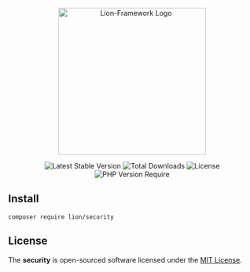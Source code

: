 <p align="center">
  <a href="https://lion-client.vercel.app/" target="_blank">
    <img
         src="https://user-images.githubusercontent.com/56183278/230516080-096130be-e474-4f3a-a78a-44d3973ff715.png"
         width="300"
         alt="Lion-Framework Logo"
    >
  </a>
</p>

<p align="center">
  <img src="http://poser.pugx.org/lion/security/v" alt="Latest Stable Version">
  <img src="http://poser.pugx.org/lion/security/downloads" alt="Total Downloads">
  <img src="http://poser.pugx.org/lion/security/license" alt="License">
  <img src="http://poser.pugx.org/lion/security/require/php" alt="PHP Version Require">
</p>

## Install

```shell
composer require lion/security
```

## License

The <strong>security</strong> is open-sourced software licensed under the [MIT License](https://github.com/lion-packages/security/blob/main/LICENSE).
